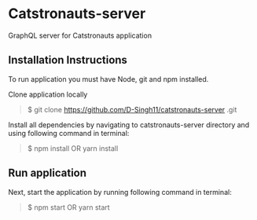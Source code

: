# Catstronauts-server
GraphQL server for Catstronauts application

## Installation Instructions

To run application you must have Node, git and npm installed.

Clone application locally

> \$ git clone https://github.com/D-Singh11/catstronauts-server
.git

Install all dependencies by navigating to catstronauts-server directory and using following command in terminal:

> \$ npm install OR yarn install

## Run application

Next, start the application by running following command in terminal:

> \$ npm start OR yarn start

